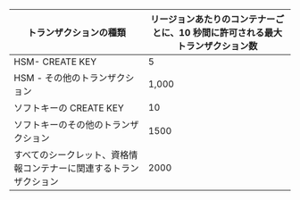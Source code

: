 
| トランザクションの種類 | リージョンあたりのコンテナーごとに、10 秒間に許可される最大トランザクション数
--- | ---
| HSM- CREATE KEY | 5
| HSM - その他のトランザクション | 1,000
| ソフトキーの CREATE KEY | 10
| ソフトキーのその他のトランザクション | 1500
| すべてのシークレット、資格情報コンテナーに関連するトランザクション | 2000
 
 

<!---HONumber=Oct15_HO3-->